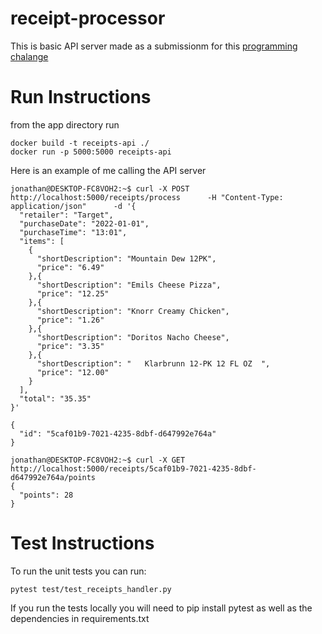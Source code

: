 # receipt-processor
This is basic API server made as a submissionm for this [programming chalange](https://github.com/fetch-rewards/receipt-processor-challenge/tree/main)

# Run Instructions
from the app directory run
```
docker build -t receipts-api ./ 
docker run -p 5000:5000 receipts-api 
```

Here is an example of me calling the API server 

```
jonathan@DESKTOP-FC8VOH2:~$ curl -X POST http://localhost:5000/receipts/process      -H "Content-Type: application/json"      -d '{
  "retailer": "Target",
  "purchaseDate": "2022-01-01",
  "purchaseTime": "13:01",
  "items": [
    {
      "shortDescription": "Mountain Dew 12PK",
      "price": "6.49"
    },{
      "shortDescription": "Emils Cheese Pizza",
      "price": "12.25"
    },{
      "shortDescription": "Knorr Creamy Chicken",
      "price": "1.26"
    },{
      "shortDescription": "Doritos Nacho Cheese",
      "price": "3.35"
    },{
      "shortDescription": "   Klarbrunn 12-PK 12 FL OZ  ",
      "price": "12.00"
    }
  ],
  "total": "35.35"
}'

{
  "id": "5caf01b9-7021-4235-8dbf-d647992e764a"
}

jonathan@DESKTOP-FC8VOH2:~$ curl -X GET http://localhost:5000/receipts/5caf01b9-7021-4235-8dbf-d647992e764a/points
{
  "points": 28
}
```
# Test Instructions
To run the unit tests you can run: 

`pytest test/test_receipts_handler.py`

If you run the tests locally you will need to pip install pytest as well as the dependencies in requirements.txt

